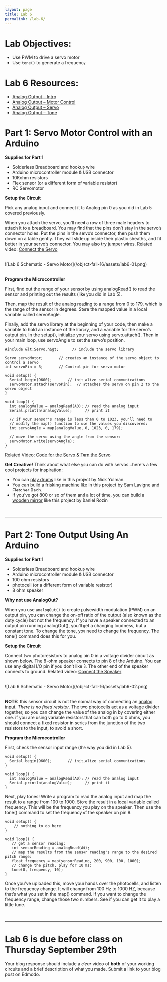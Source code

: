 ```yaml
---
layout: page
title: Lab 6
permalink: /lab-6/
---
```


# **Lab Objectives:**

+ Use PWM to drive a servo motor
+ Use `tone()` to generate a frequency

# **Lab 6 Resources:**

+ [Analog Output – Intro](https://vimeo.com/93554355)
+ [Analog Output – Motor Control](https://vimeo.com/93555504)
+ [Analog Output – Servo](https://vimeo.com/93608912)
+ [Analog Output – Tone](https://vimeo.com/93610177)


# **Part 1: Servo Motor Control with an Arduino**

**Supplies for Part 1**

+ Solderless Breadboard and hookup wire
+ Arduino microcontroller module & USB connector
+ 10Kohm resistors
+ Flex sensor (or a different form of variable resistor)
+ RC Servomotor

**Setup the Circuit**

Pick any analog input and connect it to Analog pin 0 as you did in Lab 5 covered previously. 

When you attach the servo, you’ll need a row of three male headers to attach it to a breadboard. You may find that the pins don’t stay in the servo’s connector holes. Put the pins in the servo’s connector, then push them down on a table gently. They will slide up inside their plastic sheaths, and fit better in your servo’s connector. You may also try jumper wires. Related video: [Connect the Servo](https://vimeo.com/93608912#t=1m12s)

<br>
![Lab 6 Schematic - Servo Motor](/object-fall-16/assets/lab6-01.png)
<br><br>

**Program the Microcontroller**

First, find out the range of your sensor by using analogRead() to read the sensor and printing out the results (like you did in Lab 5).

Then, map the result of the analog reading to a range from 0 to 179, which is the range of the sensor in degrees. Store the mapped value in a local variable called servoAngle.

Finally, add the servo library at the beginning of your code, then make a variable to hold an instance of the library, and a variable for the servo’s output pin. In the setup(), initialize your servo using servo.attach(). Then in your main loop, use servoAngle to set the servo’s position.


	#include &lt;Servo.h&gt;      // include the servo library
	 
	Servo servoMotor;       // creates an instance of the servo object to control a servo
	int servoPin = 3;       // Control pin for servo motor
	 
	void setup() {
	  Serial.begin(9600);       // initialize serial communications
	  servoMotor.attach(servoPin);  // attaches the servo on pin 2 to the servo object
	} 
	 
	void loop() {
	  int analogValue = analogRead(A0); // read the analog input
	  Serial.println(analogValue);      // print it
	 
	  // if your sensor's range is less than 0 to 1023, you'll need to
	  // modify the map() function to use the values you discovered:
	  int servoAngle = map(analogValue, 0, 1023, 0, 179);
	 
	  // move the servo using the angle from the sensor:
	  servoMotor.write(servoAngle);
	}

Related Video: [Code for the Servo & Turn the Servo](https://vimeo.com/93608912#t=2m37s)

**Get Creative!** Think about what else you can do with servos...here's a few cool projects for inspiration:

+ You can [play drums](http://itp.nyu.edu/~ndy204/blog/?p=141) like in this project by Nick Yulman.
+ You can build a [frisking machine](http://frsk04.com/) like in this project by Sam Lavigne and Fletcher Bach.
+ If you’ve got 800 or so of them and a lot of time, you can build a [wooden mirror](http://smoothware.com/danny/woodenmirror.html) like this project by Daniel Rozin


<br>
<hr>

# **Part 2: Tone Output Using An Arduino**

**Supplies for Part 1**

+ Solderless Breadboard and hookup wire
+ Arduino microcontroller module & USB connector
+ 100 ohm resistors
+ photocell (or a different form of variable resistor)
+ 8 ohm speaker


**Why not use AnalogOut?**

When you use `analogOut()` to create pulsewidth modulation (PWM) on an output pin, you can change the on-off ratio of the output (also known as the duty cycle) but not the frequency. If you have a speaker connected to an output pin running analogOut(), you’ll get a changing loudness, but a constant tone. To change the tone, you need to change the frequency. The tone() command does this for you.

**Setup the Circuit**

Connect two photoresistors to analog pin 0 in a voltage divider circuit as shown below. The 8-ohm speaker connects to pin 8 of the Arduino. You can use any digital I/O pin if you don’t like 8. The other end of the speaker connects to ground. Related video: [Connect the Speaker](https://vimeo.com/93610177#t=1m46s)

<br>
![Lab 6 Schematic - Servo Motor](/object-fall-16/assets/lab6-02.png)
<br><br>

**NOTE:** this sensor circuit is not the normal way of connecting an [analog input](/object-fall-16/lab-5). *There is no fixed resistor.* The two photocells act as a voltage divider together, so you can change the value of the analog in by covering either one. if you are using variable resistors that can both go to 0 ohms, you should connect a fixed resistor in series from the junction of the two resistors to the input, to avoid a short.

**Program the Microcontroller**

First, check the sensor input range (the way you did in Lab 5). 
	
	void setup() {
	  Serial.begin(9600);       // initialize serial communications
	} 
	 
	void loop() {
	  int analogValue = analogRead(A0); // read the analog input
	  Serial.println(analogValue);      // print it
	}

Next, play tones! Write a program to read the analog input and map the result to a range from 100 to 1000. Store the result in a local variable called frequency. This will be the frequency you play on the speaker. Then use the tone() command to set the frequency of the speaker on pin 8.

	void setup() {
	    // nothing to do here
	}
	 
	void loop() {
	   // get a sensor reading:
	   int sensorReading = analogRead(A0);
	   // map the results from the sensor reading's range to the desired pitch range:
	   float frequency = map(sensorReading, 200, 900, 100, 1000);
	   // change the pitch, play for 10 ms:
	   tone(8, frequency, 10);
	}

Once you’ve uploaded this, move your hands over the photocells, and listen to the frequency change. It will change from 100 Hz to 1000 HZ, because that’s what you set in the map() command. If you want to change the frequency range, change those two numbers. See if you can get it to play a little tune.

<br>
<hr>

# **Lab 6 is due before class on Thursday September 29th** 

Your blog response should include a *clear* video of **both** of your working circuits and a brief description of what you made. Submit a link to your blog post on Edmodo. 


